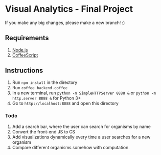 Visual Analytics - Final Project
================================

If you make any big changes, please make a new branch! :)

## Requirements
1. [Node.js](http://nodejs.org/dist/v0.10.20/node-v0.10.20.tar.gz)
2. [CoffeeScript](http://http://coffeescript.org/)

## Instructions
1. Run `npm install` in the directory
2. Run `coffee backend.coffee`
3. In a new terminal, run `python -m SimpleHTTPServer 8888 &` or `python -m http.server 8888 &` for Python 3+
4. Go to `http://localhost:8888` and open this directory

### Todo
1. Add a search bar, where the user can search for organisms by name
2. Convert the front-end JS to CS
3. Add visualizations dynamically every time a user searches for a new organism
4. Compare different organisms somehow with computation.

